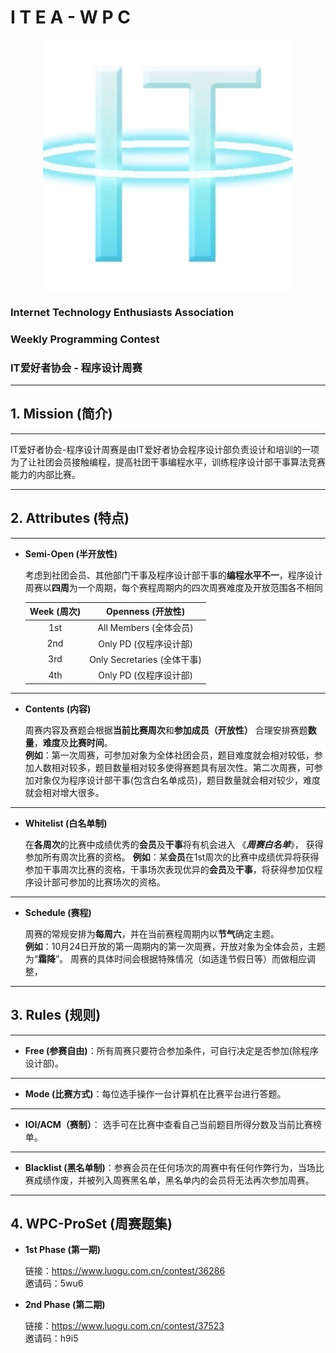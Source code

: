 # I T E A  -  W P C

<!-- ![](ITEA.jpg ) -->
<div align = center>
<img src = "/src/ITEA.jpg"  width = "400"  height = "400" />
</div>

### Internet Technology Enthusiasts Association

### Weekly Programming Contest

### IT爱好者协会 - 程序设计周赛

---

## 1. Mission (简介)

---

IT爱好者协会-程序设计周赛是由IT爱好者协会程序设计部负责设计和培训的一项为了让社团会员接触编程，提高社团干事编程水平，训练程序设计部干事算法竞赛能力的内部比赛。

---

## 2. Attributes (特点)

---

- **Semi-Open (半开放性)**  
 
    考虑到社团会员、其他部门干事及程序设计部干事的**编程水平不一**，程序设计周赛以**四周**为一个周期，每个赛程周期内的四次周赛难度及开放范围各不相同

  | Week (周次) |     Openness (开放性)     |
  | :---------: | :-----------------------: |
  |     1st     |  All Members (全体会员)   |
  |     2nd     |  Only PD (仅程序设计部)   |
  |     3rd     | Only Secretaries (全体干事) |
  |     4th     |  Only PD (仅程序设计部)   |


---

- **Contents (内容)**  

    周赛内容及赛题会根据**当前比赛周次**和**参加成员（开放性）** 合理安排赛题**数量**，**难度**及**比赛时间**。  
    **例如**：第一次周赛，可参加对象为全体社团会员，题目难度就会相对较低，参加人数相对较多，题目数量相对较多使得赛题具有层次性。第二次周赛，可参加对象仅为程序设计部干事(包含白名单成员)，题目数量就会相对较少，难度就会相对增大很多。
---
- **Whitelist (白名单制)**  
 
    在**各周次**的比赛中成绩优秀的**会员**及**干事**将有机会进入 《***周赛白名单***》， 获得参加所有周次比赛的资格。
    **例如**：某**会员**在1st周次的比赛中成绩优异将获得参加干事周次比赛的资格，干事场次表现优异的**会员**及**干事**，将获得参加仅程序设计部可参加的比赛场次的资格。

---

- **Schedule (赛程)**
  
    周赛的常规安排为**每周六**，并在当前赛程周期内以**节气**确定主题。  
    **例如**：10月24日开放的第一周期内的第一次周赛，开放对象为全体会员，主题为“**霜降**”。
    周赛的具体时间会根据特殊情况（如适逢节假日等）而做相应调整，

---

## 3. Rules (规则)

---

- **Free (参赛自由)**：所有周赛只要符合参加条件，可自行决定是否参加(除程序设计部)。

---

- **Mode (比赛方式)**：每位选手操作一台计算机在比赛平台进行答题。

---

- **IOI/ACM（赛制）**： 选手可在比赛中查看自己当前题目所得分数及当前比赛榜单。  

---

- **Blacklist (黑名单制)**：参赛会员在任何场次的周赛中有任何作弊行为，当场比赛成绩作废，并被列入周赛黑名单，黑名单内的会员将无法再次参加周赛。

---

## 4. WPC-ProSet (周赛题集)

-  **1st Phase (第一期)**  
  
   链接：<https://www.luogu.com.cn/contest/36286>  
   邀请码：5wu6

- **2nd Phase (第二期)**

   链接：<https://www.luogu.com.cn/contest/37523>  
   邀请码：h9i5